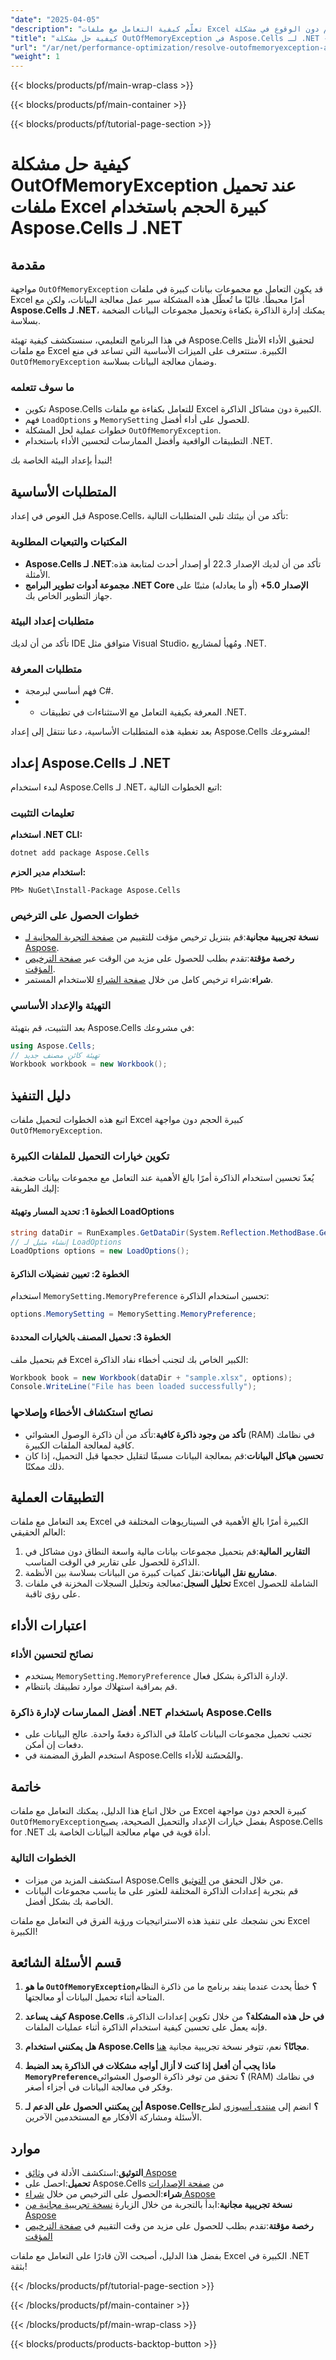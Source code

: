 ```yaml
---
"date": "2025-04-05"
"description": "تعلّم كيفية التعامل مع ملفات Excel كبيرة الحجم دون الوقوع في مشكلة OutOfMemoryException باستخدام Aspose.Cells لـ .NET. حسّن استخدام الذاكرة وتأكد من معالجة البيانات بسلاسة من خلال دليلنا المفصل."
"title": "كيفية حل مشكلة OutOfMemoryException في Aspose.Cells لـ .NET - التعامل مع ملفات Excel كبيرة الحجم"
"url": "/ar/net/performance-optimization/resolve-outofmemoryexception-aspose-cells-large-excel-files/"
"weight": 1
---
```


{{< blocks/products/pf/main-wrap-class >}}

{{< blocks/products/pf/main-container >}}

{{< blocks/products/pf/tutorial-page-section >}}


# كيفية حل مشكلة OutOfMemoryException عند تحميل ملفات Excel كبيرة الحجم باستخدام Aspose.Cells لـ .NET

## مقدمة

مواجهة `OutOfMemoryException` قد يكون التعامل مع مجموعات بيانات كبيرة في ملفات Excel أمرًا محبطًا. غالبًا ما تُعطّل هذه المشكلة سير عمل معالجة البيانات، ولكن مع **Aspose.Cells لـ .NET**، يمكنك إدارة الذاكرة بكفاءة وتحميل مجموعات البيانات الضخمة بسلاسة.

في هذا البرنامج التعليمي، سنستكشف كيفية تهيئة Aspose.Cells لتحقيق الأداء الأمثل مع ملفات Excel الكبيرة. ستتعرف على الميزات الأساسية التي تساعد في منع `OutOfMemoryException` وضمان معالجة البيانات بسلاسة.

### ما سوف تتعلمه

- تكوين Aspose.Cells للتعامل بكفاءة مع ملفات Excel الكبيرة دون مشاكل الذاكرة.
- فهم `LoadOptions` و `MemorySetting` للحصول على أداء أفضل.
- خطوات عملية لحل المشكلة `OutOfMemoryException`. 
- التطبيقات الواقعية وأفضل الممارسات لتحسين الأداء باستخدام .NET.

لنبدأ بإعداد البيئة الخاصة بك!

## المتطلبات الأساسية

قبل الغوص في إعداد Aspose.Cells، تأكد من أن بيئتك تلبي المتطلبات التالية:

### المكتبات والتبعيات المطلوبة

- **Aspose.Cells لـ .NET**:تأكد من أن لديك الإصدار 22.3 أو إصدار أحدث لمتابعة هذه الأمثلة.
- **مجموعة أدوات تطوير البرامج .NET Core الإصدار 5.0+** (أو ما يعادله) مثبتًا على جهاز التطوير الخاص بك.

### متطلبات إعداد البيئة

تأكد من أن لديك IDE متوافق مثل Visual Studio، ومُهيأ لمشاريع .NET.

### متطلبات المعرفة

- فهم أساسي لبرمجة C#.
- - المعرفة بكيفية التعامل مع الاستثناءات في تطبيقات .NET.

بعد تغطية هذه المتطلبات الأساسية، دعنا ننتقل إلى إعداد Aspose.Cells لمشروعك!

## إعداد Aspose.Cells لـ .NET

لبدء استخدام Aspose.Cells لـ .NET، اتبع الخطوات التالية:

### تعليمات التثبيت

**استخدام .NET CLI:**
```bash
dotnet add package Aspose.Cells
```

**استخدام مدير الحزم:**
```shell
PM> NuGet\Install-Package Aspose.Cells
```

### خطوات الحصول على الترخيص
- **نسخة تجريبية مجانية**:قم بتنزيل ترخيص مؤقت للتقييم من [صفحة التجربة المجانية لـ Aspose](https://releases.aspose.com/cells/net/).
- **رخصة مؤقتة**:تقدم بطلب للحصول على مزيد من الوقت عبر [صفحة الترخيص المؤقت](https://purchase.aspose.com/temporary-license/).
- **شراء**:شراء ترخيص كامل من خلال [صفحة الشراء](https://purchase.aspose.com/buy) للاستخدام المستمر.

### التهيئة والإعداد الأساسي

بعد التثبيت، قم بتهيئة Aspose.Cells في مشروعك:

```csharp
using Aspose.Cells;
// تهيئة كائن مصنف جديد
Workbook workbook = new Workbook();
```

## دليل التنفيذ

اتبع هذه الخطوات لتحميل ملفات Excel كبيرة الحجم دون مواجهة `OutOfMemoryException`.

### تكوين خيارات التحميل للملفات الكبيرة

يُعدّ تحسين استخدام الذاكرة أمرًا بالغ الأهمية عند التعامل مع مجموعات بيانات ضخمة. إليك الطريقة:

#### الخطوة 1: تحديد المسار وتهيئة LoadOptions
```csharp
string dataDir = RunExamples.GetDataDir(System.Reflection.MethodBase.GetCurrentMethod().DeclaringType);
// إنشاء مثيل لـ LoadOptions
LoadOptions options = new LoadOptions();
```

#### الخطوة 2: تعيين تفضيلات الذاكرة
استخدام `MemorySetting.MemoryPreference` تحسين استخدام الذاكرة:
```csharp
options.MemorySetting = MemorySetting.MemoryPreference;
```

#### الخطوة 3: تحميل المصنف بالخيارات المحددة
قم بتحميل ملف Excel الكبير الخاص بك لتجنب أخطاء نفاد الذاكرة:
```csharp
Workbook book = new Workbook(dataDir + "sample.xlsx", options);
Console.WriteLine("File has been loaded successfully");
```

### نصائح استكشاف الأخطاء وإصلاحها
- **تأكد من وجود ذاكرة كافية**:تأكد من أن ذاكرة الوصول العشوائي (RAM) في نظامك كافية لمعالجة الملفات الكبيرة.
- **تحسين هياكل البيانات**:قم بمعالجة البيانات مسبقًا لتقليل حجمها قبل التحميل، إذا كان ذلك ممكنًا.

## التطبيقات العملية

يعد التعامل مع ملفات Excel الكبيرة أمرًا بالغ الأهمية في السيناريوهات المختلفة في العالم الحقيقي:
1. **التقارير المالية**:قم بتحميل مجموعات بيانات مالية واسعة النطاق دون مشاكل في الذاكرة للحصول على تقارير في الوقت المناسب.
2. **مشاريع نقل البيانات**:نقل كميات كبيرة من البيانات بسلاسة بين الأنظمة.
3. **تحليل السجل**:معالجة وتحليل السجلات المخزنة في ملفات Excel الشاملة للحصول على رؤى ثاقبة.

## اعتبارات الأداء

### نصائح لتحسين الأداء
- يستخدم `MemorySetting.MemoryPreference` لإدارة الذاكرة بشكل فعال.
- قم بمراقبة استهلاك موارد تطبيقك بانتظام.

### أفضل الممارسات لإدارة ذاكرة .NET باستخدام Aspose.Cells
- تجنب تحميل مجموعات البيانات كاملةً في الذاكرة دفعةً واحدة. عالج البيانات على دفعات إن أمكن.
- استخدم الطرق المضمنة في Aspose.Cells والمُحسّنة للأداء.

## خاتمة

من خلال اتباع هذا الدليل، يمكنك التعامل مع ملفات Excel كبيرة الحجم دون مواجهة `OutOfMemoryException`بفضل خيارات الإعداد والتحميل الصحيحة، يصبح Aspose.Cells for .NET أداة قوية في مهام معالجة البيانات الخاصة بك.

### الخطوات التالية
- استكشف المزيد من ميزات Aspose.Cells من خلال التحقق من [التوثيق](https://reference.aspose.com/cells/net/).
- قم بتجربة إعدادات الذاكرة المختلفة للعثور على ما يناسب مجموعات البيانات الخاصة بك بشكل أفضل.

نحن نشجعك على تنفيذ هذه الاستراتيجيات ورؤية الفرق في التعامل مع ملفات Excel الكبيرة!

## قسم الأسئلة الشائعة

1. **ما هو `OutOfMemoryException`؟** 
   خطأ يحدث عندما ينفد برنامج ما من ذاكرة النظام المتاحة أثناء تحميل البيانات أو معالجتها.

2. **كيف يساعد Aspose.Cells في حل هذه المشكلة؟**
   من خلال تكوين إعدادات الذاكرة، فإنه يعمل على تحسين كيفية استخدام الذاكرة أثناء عمليات الملفات.

3. **هل يمكنني استخدام Aspose.Cells مجانًا؟**
   نعم، تتوفر نسخة تجريبية مجانية [هنا](https://releases.aspose.com/cells/net/).

4. **ماذا يجب أن أفعل إذا كنت لا أزال أواجه مشكلات في الذاكرة بعد الضبط `MemoryPreference`؟**
   تحقق من توفر ذاكرة الوصول العشوائي (RAM) في نظامك وفكر في معالجة البيانات في أجزاء أصغر.

5. **أين يمكنني الحصول على الدعم لـ Aspose.Cells؟**
   انضم إلى [منتدى أسبوزي](https://forum.aspose.com/c/cells/9) لطرح الأسئلة ومشاركة الأفكار مع المستخدمين الآخرين.

## موارد
- **التوثيق**:استكشف الأدلة في [وثائق Aspose](https://reference.aspose.com/cells/net/)
- **تحميل**:احصل على Aspose.Cells من [صفحة الإصدارات](https://releases.aspose.com/cells/net/)
- **شراء**:الحصول على الترخيص من خلال [شراء Aspose](https://purchase.aspose.com/buy)
- **نسخة تجريبية مجانية**:ابدأ بالتجربة من خلال الزيارة [نسخة تجريبية مجانية من Aspose](https://releases.aspose.com/cells/net/)
- **رخصة مؤقتة**:تقدم بطلب للحصول على مزيد من وقت التقييم في [صفحة الترخيص المؤقت](https://purchase.aspose.com/temporary-license/)

بفضل هذا الدليل، أصبحت الآن قادرًا على التعامل مع ملفات Excel الكبيرة في .NET بثقة!


{{< /blocks/products/pf/tutorial-page-section >}}

{{< /blocks/products/pf/main-container >}}

{{< /blocks/products/pf/main-wrap-class >}}

{{< blocks/products/products-backtop-button >}}